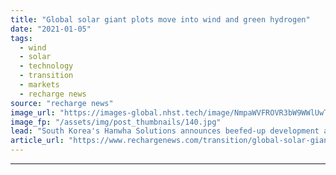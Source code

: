 ```yaml
---
title: "Global solar giant plots move into wind and green hydrogen"
date: "2021-01-05"
tags: 
  - wind
  - solar
  - technology
  - transition
  - markets
  - recharge news
source: "recharge news"
image_url: "https://images-global.nhst.tech/image/NmpaWVFROVR3bW9WWlUwTlBBQ2pEd2oxSlhxMFMxcDdrdVUvMGxzVjd6RT0=/nhst/binary/1a9ecacbeb40dec8f585f4d15c97271c"
image_fp: "/assets/img/post_thumbnails/140.jpg"
lead: "South Korea's Hanwha Solutions announces beefed-up development and EPC operation and H2 technology unit"
article_url: "https://www.rechargenews.com/transition/global-solar-giant-plots-move-into-wind-and-green-hydrogen/2-1-938894"
---
```


---
